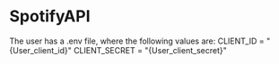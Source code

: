 # SpotifyAPI
The user has a .env file, where the following values are:
CLIENT_ID = "{User_client_id}"
CLIENT_SECRET = "{User_client_secret}"
